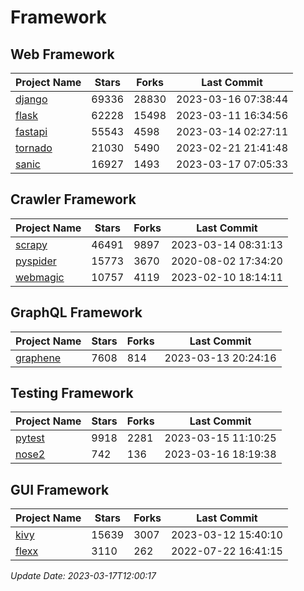 # Framework

## Web Framework
| Project Name | Stars | Forks | Last Commit |
| ------------ | ----- | ----- | ----------- |
| [django](https://github.com/django/django) | 69336 | 28830 | 2023-03-16 07:38:44 |
| [flask](https://github.com/pallets/flask) | 62228 | 15498 | 2023-03-11 16:34:56 |
| [fastapi](https://github.com/tiangolo/fastapi) | 55543 | 4598 | 2023-03-14 02:27:11 |
| [tornado](https://github.com/tornadoweb/tornado) | 21030 | 5490 | 2023-02-21 21:41:48 |
| [sanic](https://github.com/sanic-org/sanic) | 16927 | 1493 | 2023-03-17 07:05:33 |

## Crawler Framework
| Project Name | Stars | Forks | Last Commit |
| ------------ | ----- | ----- | ----------- |
| [scrapy](https://github.com/scrapy/scrapy) | 46491 | 9897 | 2023-03-14 08:31:13 |
| [pyspider](https://github.com/binux/pyspider) | 15773 | 3670 | 2020-08-02 17:34:20 |
| [webmagic](https://github.com/code4craft/webmagic) | 10757 | 4119 | 2023-02-10 18:14:11 |

## GraphQL Framework
| Project Name | Stars | Forks | Last Commit |
| ------------ | ----- | ----- | ----------- |
| [graphene](https://github.com/graphql-python/graphene) | 7608 | 814 | 2023-03-13 20:24:16 |

## Testing Framework
| Project Name | Stars | Forks | Last Commit |
| ------------ | ----- | ----- | ----------- |
| [pytest](https://github.com/pytest-dev/pytest) | 9918 | 2281 | 2023-03-15 11:10:25 |
| [nose2](https://github.com/nose-devs/nose2) | 742 | 136 | 2023-03-16 18:19:38 |

## GUI Framework
| Project Name | Stars | Forks | Last Commit |
| ------------ | ----- | ----- | ----------- |
| [kivy](https://github.com/kivy/kivy) | 15639 | 3007 | 2023-03-12 15:40:10 |
| [flexx](https://github.com/flexxui/flexx) | 3110 | 262 | 2022-07-22 16:41:15 |

*Update Date: 2023-03-17T12:00:17*